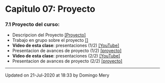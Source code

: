 
# Capitulo 07: Proyecto
### 7.1 Proyecto del curso:
* Descripcion del Proyecto [[Proyecto]](https://github.com/domingomery/patrones/tree/master/proyecto)
* Trabajo en grupo sobre el proyecto [[]](https://github.com/domingomery/patrones/tree/master/proyecto)
* **Video de esta clase**: presentaciones (1/2) [[YouTube]](https://youtu.be/Bj5iKsoGX3k)
* Presentacion de avances de proyecto (1/2) [[proyecto]](https://github.com/domingomery/patrones/tree/master/proyecto/PresentacionesAvance)
* **Video de esta clase**: presentaciones (2/2) [[YouTube]](https://youtu.be/XMWYfqXv8VM)
* Presentacion de avances de proyecto (2/2) [[proyecto]](https://github.com/domingomery/patrones/tree/master/proyecto/PresentacionesAvance)
---


Updated on 21-Jul-2020 at 18:33 by Domingo Mery
